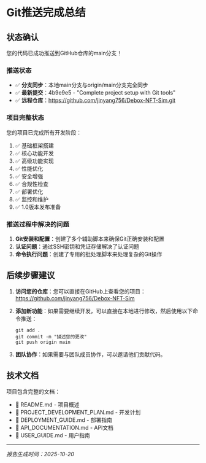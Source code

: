 # Git推送完成总结

## 状态确认

您的代码已成功推送到GitHub仓库的main分支！

### 推送状态
- ✅ **分支同步**：本地main分支与origin/main分支完全同步
- ✅ **最新提交**：4b9e9e5 - "Complete project setup with Git tools"
- ✅ **远程仓库**：https://github.com/jinyang756/Debox-NFT-Sim.git

### 项目完整状态
您的项目已完成所有开发阶段：
1. ✅ 基础框架搭建
2. ✅ 核心功能开发
3. ✅ 高级功能实现
4. ✅ 性能优化
5. ✅ 安全增强
6. ✅ 合规性检查
7. ✅ 部署优化
8. ✅ 监控和维护
9. ✅ 1.0版本发布准备

### 推送过程中解决的问题
1. **Git安装和配置**：创建了多个辅助脚本来确保Git正确安装和配置
2. **认证问题**：通过SSH密钥和凭证存储解决了认证问题
3. **命令执行问题**：创建了专用的批处理脚本来处理复杂的Git操作

## 后续步骤建议

1. **访问您的仓库**：您可以直接在GitHub上查看您的项目：
   https://github.com/jinyang756/Debox-NFT-Sim

2. **添加新功能**：如果需要继续开发，可以直接在本地进行修改，然后使用以下命令推送：
   ```
   git add .
   git commit -m "描述您的更改"
   git push origin main
   ```

3. **团队协作**：如果需要与团队成员协作，可以邀请他们贡献代码。

## 技术文档

项目包含完整的文档：
- 📄 README.md - 项目概述
- 📄 PROJECT_DEVELOPMENT_PLAN.md - 开发计划
- 📄 DEPLOYMENT_GUIDE.md - 部署指南
- 📄 API_DOCUMENTATION.md - API文档
- 📄 USER_GUIDE.md - 用户指南

---
*报告生成时间：2025-10-20*